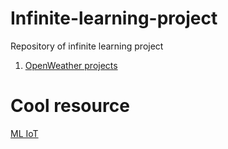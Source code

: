 # Infinite-learning-project
Repository of infinite learning project
1. [OpenWeather projects](https://github.com/marshallexperiment/Infinite-learning-projects/blob/main/Project-openWeatherApi/Infinite_Learning_Project_Marshall_Al_Karim.ipynb)
# Cool resource
[ML IoT](https://tinyml.seas.harvard.edu/courses/)
